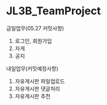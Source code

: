 # JL3B_TeamProject

금일업무(05.27 커밋사항)
1. 로그인, 회원가입
2. 자게
3. 공지

내일업무(커밋예정사항)  
1. 자유게시판 파일업로드
2. 자유게시판 댓글처리
3. 자유게시판 추천  
